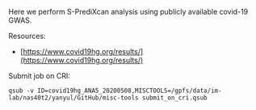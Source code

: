 Here we perform S-PrediXcan analysis using publicly available covid-19 GWAS.

Resources:

* [https://www.covid19hg.org/results/](https://www.covid19hg.org/results/)

Submit job on CRI:

```
qsub -v ID=covid19hg_ANA5_20200508,MISCTOOLS=/gpfs/data/im-lab/nas40t2/yanyul/GitHub/misc-tools submit_on_cri.qsub 
```